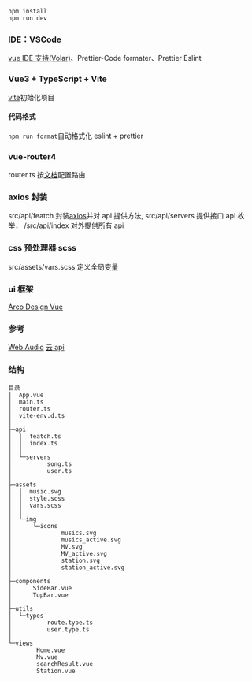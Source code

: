 ```
npm install
npm run dev
```

### IDE：VSCode

[vue IDE 支持(Volar)](https://cn.vuejs.org/guide/scaling-up/tooling.html#ide-support)、Prettier-Code formater、Prettier Eslint

### Vue3 + TypeScript + Vite

[vite](https://vitejs.cn/vite3-cn/)初始化项目

#### 代码格式

`npm run format`自动格式化 eslint + prettier

### vue-router4

router.ts 按[文档](https://router.vuejs.org/zh/)配置路由

### axios 封装

src/api/featch 封装[axios](https://www.axios-http.cn/)并对 api 提供方法, src/api/servers 提供接口 api 枚举， /src/api/index 对外提供所有 api

### css 预处理器 scss

src/assets/vars.scss 定义全局变量

### ui 框架

[Arco Design Vue](https://arco.design/vue/docs/start)

### 参考

[Web Audio](https://developer.mozilla.org/zh-CN/docs/Web/API/Web_Audio_API) [云 api](https://neteasecloudmusicapi-docs.4everland.app/#/)

### 结构

```
目录
│  App.vue
│  main.ts
│  router.ts
│  vite-env.d.ts
│
├─api
│  │  featch.ts
│  │  index.ts
│  │
│  └─servers
│          song.ts
│          user.ts
│
├─assets
│  │  music.svg
│  │  style.scss
│  │  vars.scss
│  │
│  └─img
│      └─icons
│              musics.svg
│              musics_active.svg
│              MV.svg
│              MV_active.svg
│              station.svg
│              station_active.svg
│
├─components
│      SideBar.vue
│      TopBar.vue
│
├─utils
│  └─types
│          route.type.ts
│          user.type.ts
│
└─views
        Home.vue
        Mv.vue
        searchResult.vue
        Station.vue
```
